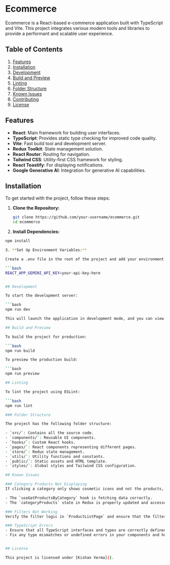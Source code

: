 # Ecommerce

Ecommerce is a React-based e-commerce application built with TypeScript and Vite. This project integrates various modern tools and libraries to provide a performant and scalable user experience.

## Table of Contents

1. [Features](#features)
2. [Installation](#installation)
3. [Development](#development)
4. [Build and Preview](#build-and-preview)
5. [Linting](#linting)
6. [Folder Structure](#folder-structure)
7. [Known Issues](#known-issues)
8. [Contributing](#contributing)
9. [License](#license)

## Features

- **React**: Main framework for building user interfaces.
- **TypeScript**: Provides static type checking for improved code quality.
- **Vite**: Fast build tool and development server.
- **Redux Toolkit**: State management solution.
- **React Router**: Routing for navigation.
- **Tailwind CSS**: Utility-first CSS framework for styling.
- **React Toastify**: For displaying notifications.
- **Google Generative AI**: Integration for generative AI capabilities.

## Installation

To get started with the project, follow these steps:

1. **Clone the Repository:**

   ```bash
   git clone https://github.com/your-username/ecommerce.git
   cd ecommerce

2. **Install Dependencies:**

  ```bash
  npm install

3. **Set Up Environment Variables:**

Create a .env file in the root of the project and add your environment variables, such as:

  ```bash
  REACT_APP_GEMINI_API_KEY=your-api-key-here


## Development

To start the development server:
 
  ```bash
  npm run dev

This will launch the application in development mode, and you can view it in your browser at http://localhost:3000.

## Build and Preview

To build the project for production:

  ```bash
  npm run build

To preview the production build:

  ```bash
  npm run preview

## Linting

To lint the project using ESLint:

  ```bash
  npm run lint

### Folder Structure

The project has the following folder structure:

- `src/`: Contains all the source code.
  - `components/`: Reusable UI components.
  - `hooks/`: Custom React hooks.
  - `pages/`: React components representing different pages.
  - `store/`: Redux state management.
  - `utils/`: Utility functions and constants.
- `public/`: Static assets and HTML template.
- `styles/`: Global styles and Tailwind CSS configuration.

## Known Issues

### Category Products Not Displaying
If clicking a category only shows cosmetic icons and not the products, ensure:

- The `useGetProductsByCategory` hook is fetching data correctly.
- The `categoryProducts` state in Redux is properly updated and accessed.

### Filters Not Working
Verify the filter logic in `ProductListPage` and ensure that the filters are applied correctly.

### TypeScript Errors
- Ensure that all TypeScript interfaces and types are correctly defined and used.
- Fix any type mismatches or undefined errors in your components and hooks.


## License

This project is licensed under [Kishan Verma]().




